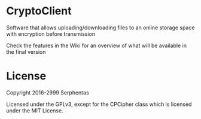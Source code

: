 # CryptoClient
Software that allows uploading/downloading files to an online storage space with encryption before transmission

Check the features in the Wiki for an overview of what will be available in the final version

# License
Copyright 2016-2999 Serphentas

Licensed under the GPLv3, except for the CPCipher class which is licensed under the MIT License.